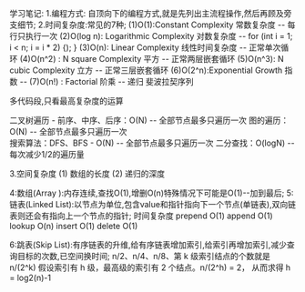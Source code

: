 学习笔记:
1.编程方式: 自顶向下的编程方式,就是先列出主流程操作,然后再顾及旁支细节;
2.时间复杂度:常见的7种;
(1)O(1):Constant Complexity 常数复杂度    --    每行只执行一次
(2)O(log n): Logarithmic Complexity 对数复杂度  -- for (int i = 1; i < n; i = i * 2) {);                                              }
(3)O(n): Linear Complexity 线性时间复杂度  -- 正常单次循环
(4)O(n^2) : N square Complexity 平方     -- 正常两层嵌套循环
(5)O(n^3): N cubic Complexity 立方      -- 正常三层嵌套循环 
(6)O(2^n):Exponential Growth 指数      --
(7)O(n!) : Factorial 阶乘             -- 递归 斐波拉契序列

多代码段,只看最高复杂度的运算  

二叉树遍历 - 前序、中序、后序：O(N) -- 全部节点最多只遍历一次
图的遍历：O(N)                   -- 全部节点最多只遍历一次               
搜索算法：DFS、BFS - O(N)        -- 全部节点最多只遍历一次
二分查找：O(logN)              -- 每次减少1/2的遍历量

3.空间复杂度
(1) 数组的长度
(2) 递归的深度

4:数组(Array ):内存连续,查找O(1),增删O(n)特殊情况下可能是O(1)--加到最后;
5:链表(Linked List):以节点为单位,包含value和指针指向下一个节点(单链表),双向链表则还会有指向上一个节点的指针;
时间复杂度
prepend O(1)
append O(1)
lookup O(n)
insert O(1)
delete O(1)

6:跳表(Skip List):有序链表的升维,给有序链表增加索引,给索引再增加索引,减少查询目标的次数,已空间换时间;
n/2、n/4、n/8、第 k 级索引结点的个数就是 n/(2^k)
假设索引有 h 级，最高级的索引有 2 个结点。n/(2^h) = 2，
从而求得 h = log2(n)-1